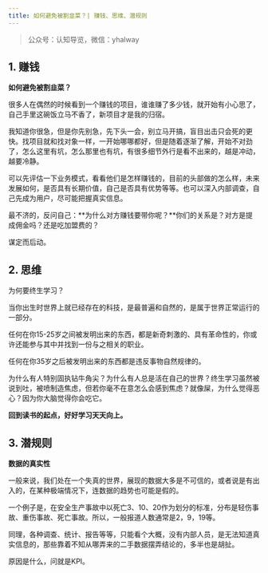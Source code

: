 ```yaml
---
title: 如何避免被割韭菜？| 赚钱、思维、潜规则
---
```

> 公众号：认知导览，微信：yhalway
## 1. 赚钱

**如何避免被割韭菜？**

很多人在偶然的时候看到一个赚钱的项目，谁谁赚了多少钱，就开始有小心思了，自己手里这碗饭立马不香了，新项目才是我的归宿。

我知道你很急，但是你先别急，先下头一会，别立马开搞，盲目出击只会死的更快。找项目就和找对象一样，一开始哪哪都好，但是随着逐渐了解，开始不对劲了，怎么这里有坑，怎么那里也有坑，有很多细节外行是看不出来的，越是冲动，越要冷静。

可以先评估一下业务模式，看看他们是怎样赚钱的，目前的头部做的怎么样，未来发展如何，是否具有长期价值，自己是否具有优势等等。也可以深入内部调查，自己先成为用户，尽可能把握真实信息。

最不济的，反问自己：**为什么对方赚钱要带你呢？**你们的关系是？对方是提成佣金吗？还是吃加盟费的？

谋定而后动。


## 2. 思维

为何要终生学习？

当你出生时世界上就已经存在的科技，是最普遍和自然的，是属于世界正常运行的一部分。

任何在你15-25岁之间被发明出来的东西，都是新奇刺激的、具有革命性的，你或许还能参与其中并找到一份与之相关的职业。

任何在你35岁之后被发明出来的东西都是违反事物自然规律的。

为什么有人特别固执钻牛角尖？为什么有人总是活在自己的世界？终生学习虽然被说到吐，被喷制造焦虑，但若你毫不在意怎么会感到焦虑？就像屎，为什么觉得恶心？因为你大脑觉得你会吃它。

**回到读书的起点，好好学习天天向上。**


## 3. 潜规则

**数据的真实性**

一般来说，我们处在一个失真的世界，展现的数据大多是不可信的，或者说是有出入的，在某种极端情况下，连数据的趋势也可能是假的。

一个例子是，在安全生产事故中以死亡3、10、20作为划分的标准，分布是轻伤事故、重伤事故、死亡事故。所以，一般报道人数通常是2，9，19等。

同理，各种调查、统计、报告等等，只能看个大概，没有内部人员，是无法知道真实信息的，那些靠着不知从哪弄来的二手数据摆弄结论的，多半也是胡扯。

原因是什么，问就是KPI。